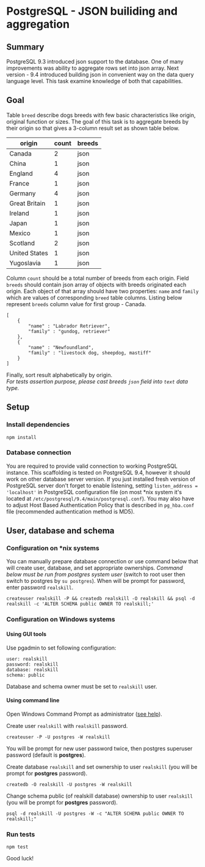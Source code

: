 # PostgreSQL - JSON builiding and aggregation

## Summary

PostgreSQL 9.3 introduced json support to the database. One of many improvements was ability to aggregate rows set into json array. Next version - 9.4 introduced building json in convenient way on the data query language level. This task examine knowledge 
of both that capabilities.

## Goal

Table `breed` describe dogs breeds with few basic characteristics like origin, original function or sizes. The goal of this task is to aggregate breeds by their origin so that gives a 3-column result set as shown table below.

| origin | count | breeds |
|--------|-------|--------|
| Canada | 2 | json |
| China | 1 | json |
| England | 4 | json |
| France | 1 | json |
| Germany | 4 | json |
| Great Britain | 1 | json |
| Ireland | 1 | json |
| Japan | 1 | json |
| Mexico | 1 | json |
| Scotland | 2 | json |
| United States | 1 | json |
| Yugoslavia | 1 | json |

Column `count` should be a total number of breeds from each origin. 
Field `breeds` should contain json array of objects with breeds originated each origin. Each object of that array should have two properties: `name` and `family` which are values of corresponding `breed` table columns. Listing below represent `breeds` column 
value for first group - Canada.

```
[
    {
        "name" : "Labrador Retriever", 
        "family" : "gundog, retriever"
    }, 
    {
        "name" : "Newfoundland",
        "family" : "livestock dog, sheepdog, mastiff"
    }
]
```

Finally, sort result alphabetically by origin.  
*For tests assertion purpose, please cast breeds `json` field into `text` data type.*

## Setup

### Install dependencies 

```
npm install
```
 
### Database connection

You are required to provide valid connection to working PostgreSQL instance. This scaffolding is tested on PostgreSQL 9.4, however it should work on other 
database server version. 
If you just installed fresh version of PostgreSQL server don't forget to enable listening, setting `listen_address = 'localhost'` in PostgreSQL configuration
 file (on most *nix system it's located at `/etc/postgresql/9.4/main/postgresql.conf`). You may also have to adjust Host Based Authentication Policy that is 
 described in `pg_hba.conf` file (recommended authentication method is MD5).
 
## User, database and schema

### Configuration on *nix systems

You can manually prepare database connection or use command below that will create user, database, and set appropriate ownerships.
*Command below must be run from postgres system user* (switch to root user then switch to postgres by `su postgres`). When will be prompt for password, enter
 password `realskill`.
```  
createuser realskill -P && createdb realskill -O realskill && psql -d realskill -c 'ALTER SCHEMA public OWNER TO realskill;'
```

### Configuration on Windows systems

#### Using GUI tools
Use pgadmin to set following configuration:
```
user: realskill
password: realskill
database: realskill
schema: public
```
Database and schema owner must be set to `realskill` user.

#### Using command line

Open Windows Command Prompt as administrator ([see help](https://technet.microsoft.com/en-us/library/cc947813.aspx)).

Create user `realskill` with `realskill` password.

```
createuser -P -U postgres -W realskill
```

You will be prompt for new user password twice, then postgres superuser password (default is **postgres**).

Create database `realskill` and set ownership to user `realskill` (you will be prompt for **postgres** password).

```
createdb -O realskill -U postgres -W realskill
```

Change schema public (of realskill database) ownership to user `realskill` (you will be prompt for **postgres** password).

```
psql -d realskill -U postgres -W -c "ALTER SCHEMA public OWNER TO realskill;"
```

### Run tests

    npm test

Good luck!
